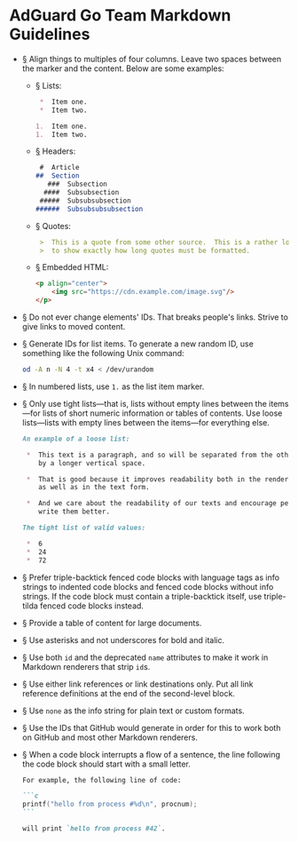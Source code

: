  #  AdGuard Go Team Markdown Guidelines

 *  <a href="#li-2e3958da" id="li-2e3958da" name="li-2e3958da">§</a>
    Align things to multiples of four columns.  Leave two spaces between the
    marker and the content.  Below are some examples:

     *  <a href="#li-6d4bac2a" id="li-6d4bac2a" name="li-6d4bac2a">§</a>
        Lists:

        ```md
         *  Item one.
         *  Item two.
        ```

        ```md
        1.  Item one.
        1.  Item two.
        ```

     *  <a href="#li-75f8e42c" id="li-75f8e42c" name="li-75f8e42c">§</a>
        Headers:

        ```md
         #  Article
        ##  Section
           ###  Subsection
          ####  Subsubsection
         #####  Subsubsubsection
        ######  Subsubsubsubsection
        ```

     *  <a href="#li-b705af0e" id="li-b705af0e" name="li-b705af0e">§</a>
        Quotes:

        ```md
         >  This is a quote from some other source.  This is a rather long quote
         >  to show exactly how long quotes must be formatted.
        ```

     *  <a href="#li-53c02ead" id="li-53c02ead" name="li-53c02ead">§</a>
        Embedded HTML:

        ```md
        <p align="center">
            <img src="https://cdn.example.com/image.svg"/>
        </p>
        ```

 *  <a href="#li-73836f61" id="li-73836f61" name="li-73836f61">§</a>
    Do not ever change elements' IDs.  That breaks people's links.  Strive to
    give links to moved content.

 *  <a href="#li-9568a3a2" id="li-9568a3a2" name="li-9568a3a2">§</a>
    Generate IDs for list items.  To generate a new random ID, use something
    like the following Unix command:

    ```sh
    od -A n -N 4 -t x4 < /dev/urandom
    ```

 *  <a href="#li-e042388e" id="li-e042388e" name="li-e042388e">§</a>
    In numbered lists, use `1.` as the list item marker.

 *  <a href="#li-af423a7e" id="li-af423a7e" name="li-af423a7e">§</a>
    Only use tight lists—that is, lists without empty lines between the
    items—for lists of short numeric information or tables of contents.  Use
    loose lists—lists with empty lines between the items—for everything else.

    ```md
    An example of a loose list:

     *  This text is a paragraph, and so will be separated from the other items
        by a longer vertical space.

     *  That is good because it improves readability both in the rendered form
        as well as in the text form.

     *  And we care about the readability of our texts and encourage people to
        write them better.
    ```

    ```md
    The tight list of valid values:

     *  6
     *  24
     *  72
    ```

 *  <a href="#li-e2113143" id="li-e2113143" name="li-e2113143">§</a>
    Prefer triple-backtick fenced code blocks with language tags as info strings
    to indented code blocks and fenced code blocks without info strings.  If the
    code block must contain a triple-backtick itself, use triple-tilda fenced
    code blocks instead.

 *  <a href="#li-0f43f94c" id="li-0f43f94c" name="li-0f43f94c">§</a>
    Provide a table of content for large documents.

 *  <a href="#li-d7f5ff79" id="li-d7f5ff79" name="li-d7f5ff79">§</a>
    Use asterisks and not underscores for bold and italic.

 *  <a href="#li-a825a6f4" id="li-a825a6f4" name="li-a825a6f4">§</a>
    Use both `id` and the deprecated `name` attributes to make it work in
    Markdown renderers that strip `id`s.

 *  <a href="#li-7b291978" id="li-7b291978" name="li-7b291978">§</a>
    Use either link references or link destinations only.  Put all link
    reference definitions at the end of the second-level block.

 *  <a href="#li-4e14be4c" id="li-4e14be4c" name="li-4e14be4c">§</a>
    Use `none` as the info string for plain text or custom formats.

 *  <a href="#li-6f29ab84" id="li-6f29ab84" name="li-6f29ab84">§</a>
    Use the IDs that GitHub would generate in order for this to work both on
    GitHub and most other Markdown renderers.

 *  <a href="#li-fe52a949" id="li-fe52a949" name="li-fe52a949">§</a>
    When a code block interrupts a flow of a sentence, the line following the
    code block should start with a small letter.

    ~~~md
    For example, the following line of code:

    ```c
    printf("hello from process #%d\n", procnum);
    ```

    will print `hello from process #42`.
    ~~~

